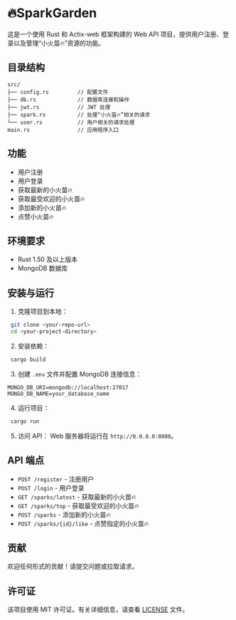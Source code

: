 # 🔥SparkGarden

这是一个使用 Rust 和 Actix-web 框架构建的 Web API 项目，提供用户注册、登录以及管理“小火苗🔥”资源的功能。

## 目录结构

```
src/ 
├── config.rs         // 配置文件 
├── db.rs             // 数据库连接和操作 
├── jwt.rs            // JWT 处理 
├── spark.rs          // 处理“小火苗🔥”相关的请求 
└── user.rs           // 用户相关的请求处理 
main.rs               // 应用程序入口
```
## 功能

- 用户注册
- 用户登录
- 获取最新的小火苗🔥
- 获取最受欢迎的小火苗🔥
- 添加新的小火苗🔥
- 点赞小火苗🔥

## 环境要求

- Rust 1.50 及以上版本
- MongoDB 数据库

## 安装与运行

1. 克隆项目到本地：
  ```bash 
   git clone <your-repo-url> 
   cd <your-project-directory>
  ```
2. 安装依赖：
  ```bash
   cargo build
  ```
3. 创建 `.env` 文件并配置 MongoDB 连接信息：
  ```plaintext 
  MONGO_DB_URI=mongodb://localhost:27017 
  MONGO_DB_NAME=your_database_name
  ```
4. 运行项目：
  ```bash
   cargo run
  ```
5. 访问 API：
  Web 服务器将运行在 `http://0.0.0.0:8080`。

## API 端点

- `POST /register` - 注册用户
- `POST /login` - 用户登录
- `GET /sparks/latest` - 获取最新的小火苗🔥
- `GET /sparks/top` - 获取最受欢迎的小火苗🔥
- `POST /sparks` - 添加新的小火苗🔥
- `POST /sparks/{id}/like` - 点赞指定的小火苗🔥

## 贡献

欢迎任何形式的贡献！请提交问题或拉取请求。

## 许可证

该项目使用 MIT 许可证。有关详细信息，请查看 [LICENSE](LICENSE) 文件。